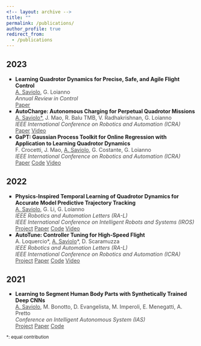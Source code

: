 ```yaml
---
<!-- layout: archive -->
title: ""
permalink: /publications/
author_profile: true
redirect_from:
  - /publications
---
```


<head>
<style>
p.publications {
  text-align: justify;
}
div.title {
  text-align: left;
  font-weight: bold;
}
div.description {
  text-align: left;
  opacity: 0.8;
}
</style>
</head>

## 2023

<ul style="list-style-type:square">
  
<li>
<div class="title">Learning Quadrotor Dynamics for Precise, Safe, and Agile Flight Control</div>
<div class="description"><u>A. Saviolo</u>, G. Loianno</div>
<div class="description"><i>Annual Review in Control</i></div>
<div class="description">
  <a href="https://www.sciencedirect.com/science/article/pii/S1367578823000135">Paper</a>
</div>
</li>

<li>
<div class="title">AutoCharge: Autonomous Charging for Perpetual Quadrotor Missions</div>
<div class="description"><u>A. Saviolo*</u>, J. Mao, R. Balu TMB, V. Radhakrishnan, G. Loianno</div>
<div class="description"><i>IEEE International Conference on Robotics and Automation (ICRA)</i></div>
<div class="description">
  <a href="https://arxiv.org/abs/2306.05111">Paper</a>
  <a href="https://youtu.be/6xYvI-qIe3M">Video</a>
</div>
</li>
  
<li>
<div class="title">GaPT: Gaussian Process Toolkit for Online Regression with Application to Learning Quadrotor Dynamics</div>
<div class="description">F. Crocetti, J. Mao, <u>A. Saviolo</u>, G. Costante, G. Loianno</div>
<div class="description"><i>IEEE International Conference on Robotics and Automation (ICRA)</i></div>
<div class="description">
  <a href="https://arxiv.org/abs/2303.08181">Paper</a> 
  <a href="https://github.com/arplaboratory/GaPT">Code</a> 
  <a href="https://youtu.be/Bi5x2sQcW3s">Video</a>
</div>
</li>

</ul>

## 2022

<ul style="list-style-type:square">

<li>
<div class="title">Physics-Inspired Temporal Learning of Quadrotor Dynamics for Accurate Model Predictive Trajectory Tracking</div>
<div class="description"><u>A. Saviolo</u>, G. Li, G. Loianno</div>
<div class="description"><i>IEEE Robotics and Automation Letters (RA-L)</i></div>
<div class="description"><i>IEEE International Conference on Intelligent Robots and Systems (IROS)</i></div>
<div class="description">
  <a href="https://alessandrosaviolo.github.io/PI-TCN/">Project</a>
  <a href="https://ieeexplore.ieee.org/abstract/document/9834096">Paper</a> 
  <a href="https://github.com/arplaboratory/PI-TCN">Code</a> 
  <a href="https://youtu.be/dsOtKfuRjEk">Video</a>
</div>
</li>
  
<li>
<div class="title">AutoTune: Controller Tuning for High-Speed Flight</div>
<div class="description">A. Loquercio*, <u>A. Saviolo</u>*, D. Scaramuzza</div>
<div class="description"><i>IEEE Robotics and Automation Letters (RA-L)</i></div>
<div class="description"><i>IEEE International Conference on Robotics and Automation (ICRA)</i></div>
<div class="description">
  <a href="https://alessandrosaviolo.github.io/Autotune/">Project</a>
  <a href="https://ieeexplore.ieee.org/document/9696365">Paper</a> 
  <a href="https://github.com/uzh-rpg/mh_autotune">Code</a> 
  <a href="https://www.youtube.com/watch?v=m2q_y7C01So&ab_channel=UZHRoboticsandPerceptionGroup">Video</a>
</div>
</li>
  
</ul>

## 2021

<ul style="list-style-type:square">

<li>
<div class="title">Learning to Segment Human Body Parts with Synthetically Trained Deep CNNs</div>
<div class="description"><u>A. Saviolo</u>, M. Bonotto, D. Evangelista, M. Imperoli, E. Menegatti, A. Pretto</div>
<div class="description"><i>Conference on Intelligent Autonomous System (IAS)</i></div>
<div class="description">
  <a href="https://alessandrosaviolo.github.io/HumanBodySegmentation/">Project</a>
  <a href="https://arxiv.org/abs/2102.01460">Paper</a> 
  <a href="https://github.com/AlessandroSaviolo/HBPSegmentation">Code</a>
</div>
</li>

</ul>

<p><small>*: equal contribution</small></p>
